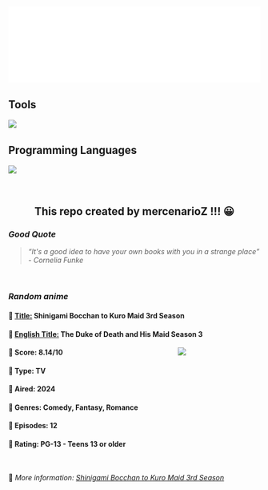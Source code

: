 
<img src="svg/nai.svg" />

<p>
  <h2>Tools</h2>
  <a href="https://skillicons.dev">
    <img src="https://skillicons.dev/icons?i=git,bash,vim,ubuntu,tensorflow,pytorch,docker,raspberrypi" />
  </a>

  <br />

  <h2>Programming Languages</h2>

  <a href="https://skillicons.dev">
    <img src="https://skillicons.dev/icons?i=python,c,cpp" />
  </a>
</p>

<br />

<h2 align="center">This repo created by mercenarioZ !!! 😀</h2>
<h3><i>Good Quote</i></h3>

<blockquote>
<i>
“It's a good idea to have your own books with you in a strange place” - Cornelia Funke
</i>
</blockquote>

<br />

<h3><i>Random anime</i></h3>

<h4>
  <strong>🥭 <u>Title:</u></strong> Shinigami Bocchan to Kuro Maid 3rd Season
</h4>

<h4>🌿 <u>English Title:</u> The Duke of Death and His Maid Season 3</h4>

<img align="right" width="165" src=https://cdn.myanimelist.net/images/anime/1988/142714.jpg />

<h4>🌱 Score: 8.14/10</h4>

<h4>🌲 Type: TV</h4>

<h4>🌴 Aired: 2024</h4>

<h4>🌵 Genres: Comedy, Fantasy, Romance</h4>

<h4>🥑 Episodes: 12</h4>

<h4>🍏 Rating: PG-13 - Teens 13 or older</h4>

<br />

🍂 *More information: [Shinigami Bocchan to Kuro Maid 3rd Season](https://myanimelist.net/anime/56738/Shinigami_Bocchan_to_Kuro_Maid_3rd_Season)*
    
